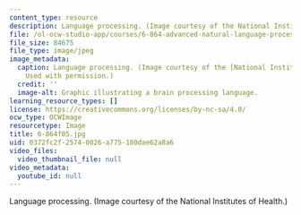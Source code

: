 ```yaml
---
content_type: resource
description: Language processing. (Image courtesy of the National Institutes of Health.)
file: /ol-ocw-studio-app/courses/6-864-advanced-natural-language-processing-fall-2005/0372fc2f25740026a775180dae62a8a6_6-864f05.jpg
file_size: 84675
file_type: image/jpeg
image_metadata:
  caption: Language processing. (Image courtesy of the [National Institutes of Health](http://www.nih.gov/).
    Used with permission.)
  credit: ''
  image-alt: Graphic illustrating a brain processing language.
learning_resource_types: []
license: https://creativecommons.org/licenses/by-nc-sa/4.0/
ocw_type: OCWImage
resourcetype: Image
title: 6-864f05.jpg
uid: 0372fc2f-2574-0026-a775-180dae62a8a6
video_files:
  video_thumbnail_file: null
video_metadata:
  youtube_id: null
---
```

Language processing. (Image courtesy of the National Institutes of Health.)